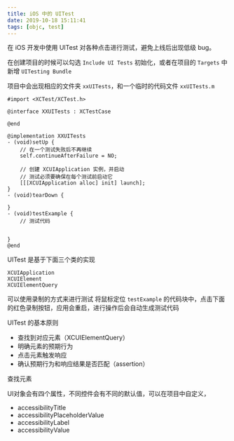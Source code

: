 ```yaml
---
title: iOS 中的 UITest
date: 2019-10-18 15:11:41
tags: [objc, test]
---
```


在 iOS 开发中使用 UITest 对各种点击进行测试，避免上线后出现低级 bug。
<!-- more -->

在创建项目的时候可以勾选 `Include UI Tests` 初始化，或者在项目的 `Targets` 中新增 `UITesting Bundle`

项目中会出现相应的文件夹 `xxUITests`，和一个临时的代码文件 `xxUITests.m`

```
#import <XCTest/XCTest.h>

@interface XXUITests : XCTestCase

@end

@implementation XXUITests
- (void)setUp {
    // 在一个测试失败后不再继续
    self.continueAfterFailure = NO;

    // 创建 XCUIApplication 实例，并启动
    // 测试必须要确保在每个测试前启动它
    [[[XCUIApplication alloc] init] launch];
}
- (void)tearDown {
    
}
- (void)testExample {
    // 测试代码


}
@end
```

UITest 是基于下面三个类的实现
```
XCUIApplication
XCUIElement
XCUIElementQuery
```

可以使用录制的方式来进行测试
将鼠标定位 `testExample` 的代码块中，点击下面的红色录制按钮，应用会重启，进行操作后会自动生成测试代码



UITest 的基本原则

- 查找到对应元素（XCUIElementQuery）
- 明确元素的预期行为
- 点击元素触发响应
- 确认预期行为和响应结果是否匹配（assertion）


查找元素

UI对象会有四个属性，不同控件会有不同的默认值，可以在项目中自定义，

- accessibilityTitle
- accessibilityPlaceholderValue
- accessibilityLabel
- accessibilityValue




